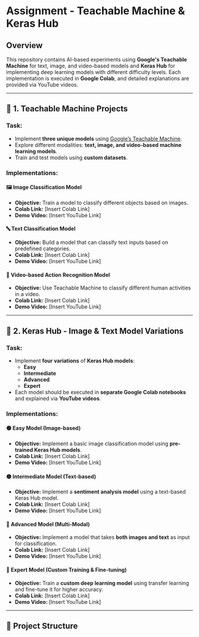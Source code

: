 # Assignment - Teachable Machine & Keras Hub

## Overview

This repository contains AI-based experiments using **Google's Teachable Machine** for text, image, and video-based models and **Keras Hub** for implementing deep learning models with different difficulty levels. Each implementation is executed in **Google Colab**, and detailed explanations are provided via YouTube videos.

---

## 🚀 1. Teachable Machine Projects

### Task:
- Implement **three unique models** using [Google’s Teachable Machine](https://teachablemachine.withgoogle.com/).
- Explore different modalities: **text, image, and video-based machine learning models**.
- Train and test models using **custom datasets**.

### Implementations:

#### 🖼️ **Image Classification Model**
- **Objective:** Train a model to classify different objects based on images.
- **Colab Link:** [Insert Colab Link]
- **Demo Video:** [Insert YouTube Link]

#### 🔤 **Text Classification Model**
- **Objective:** Build a model that can classify text inputs based on predefined categories.
- **Colab Link:** [Insert Colab Link]
- **Demo Video:** [Insert YouTube Link]

#### 🎥 **Video-based Action Recognition Model**
- **Objective:** Use Teachable Machine to classify different human activities in a video.
- **Colab Link:** [Insert Colab Link]
- **Demo Video:** [Insert YouTube Link]

---

## 🧠 2. Keras Hub - Image & Text Model Variations

### Task:
- Implement **four variations** of **Keras Hub models**:
  - **Easy**
  - **Intermediate**
  - **Advanced**
  - **Expert**
- Each model should be executed in **separate Google Colab notebooks** and explained via **YouTube videos**.

### Implementations:

#### 🟢 **Easy Model (Image-based)**
- **Objective:** Implement a basic image classification model using **pre-trained Keras Hub models**.
- **Colab Link:** [Insert Colab Link]
- **Demo Video:** [Insert YouTube Link]

#### 🟡 **Intermediate Model (Text-based)**
- **Objective:** Implement a **sentiment analysis model** using a text-based Keras Hub model.
- **Colab Link:** [Insert Colab Link]
- **Demo Video:** [Insert YouTube Link]

#### 🔴 **Advanced Model (Multi-Modal)**
- **Objective:** Implement a model that takes **both images and text** as input for classification.
- **Colab Link:** [Insert Colab Link]
- **Demo Video:** [Insert YouTube Link]

#### 🔵 **Expert Model (Custom Training & Fine-tuning)**
- **Objective:** Train a **custom deep learning model** using transfer learning and fine-tune it for higher accuracy.
- **Colab Link:** [Insert Colab Link]
- **Demo Video:** [Insert YouTube Link]

---

## 📂 Project Structure

